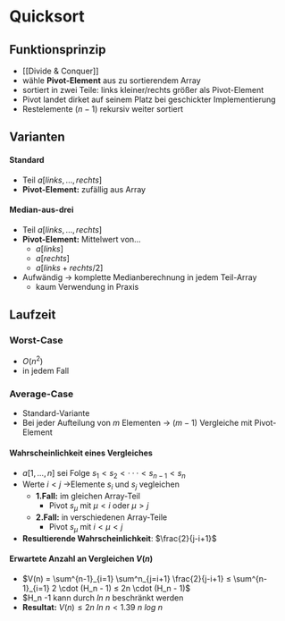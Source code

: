 # Quicksort

## Funktionsprinzip
- [[Divide & Conquer]]
- wähle **Pivot-Element** aus zu sortierendem Array
- sortiert in zwei Teile: links kleiner/rechts größer als Pivot-Element
- Pivot landet dirket auf seinem Platz bei geschickter Implementierung
- Restelemente $(n-1)$ rekursiv weiter sortiert

## Varianten
#### Standard
- Teil $a[links,...,rechts]$
- **Pivot-Element:** zufällig aus Array
#### Median-aus-drei
- Teil $a[links,...,rechts]$
- **Pivot-Element:** Mittelwert von...
	- $a[links]$
	- $a[rechts]$
	- $a[links+rechts/2]$
- Aufwändig -> komplette Medianberechnung in jedem Teil-Array
	- kaum Verwendung in Praxis
## Laufzeit
### Worst-Case
- $O(n^2)$
- in jedem Fall
### Average-Case
- Standard-Variante
- Bei jeder Aufteilung von $m$ Elementen -> $(m-1)$ Vergleiche mit Pivot-Element
#### Wahrscheinlichkeit eines Vergleiches
- $a[1, . . . , n]$ sei Folge $s_1 < s_2 < · · · < s_{n−1} < s_n$
- Werte $i < j$ ->Elemente $s_i$ und $s_j$ vegleichen
	- **1.Fall:** im gleichen Array-Teil
		- Pivot $s_\mu$ mit $\mu < i$ oder $\mu > j$
	- **2.Fall:** in verschiedenen Array-Teile
		- Pivot $s_\mu$ mit $i < \mu < j$
- **Resultierende Wahrscheinlichkeit**: $\frac{2}{j-i+1}$
#### Erwartete Anzahl an Vergleichen $V(n)$
- $V(n) = \sum^{n-1}_{i=1} \sum^n_{j=i+1} \frac{2}{j-i+1} ≤ \sum^{n-1}_{i=1} 2 \cdot  (H_n - 1) ≤ 2n \cdot (H_n - 1)$
- $H_n -1 kann durch $ln \: n$ beschränkt werden
- **Resultat:** $V(n) ≤ 2n \: ln \: n < 1.39 \: n \: log \: n$

